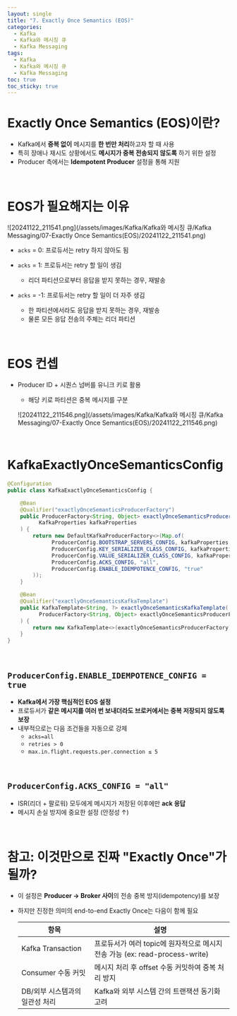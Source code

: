 ```yaml
---
layout: single
title: "7. Exactly Once Semantics (EOS)"
categories:
  - Kafka
  - Kafka와 메시징 큐
  - Kafka Messaging
tags:
  - Kafka
  - Kafka와 메시징 큐
  - Kafka Messaging
toc: true
toc_sticky: true
---
```

# Exactly Once Semantics (EOS)이란?

- Kafka에서 **중복 없이** 메시지를 **한 번만 처리**하고자 할 때 사용
- 특히 장애나 재시도 상황에서도 **메시지가 중복 전송되지 않도록** 하기 위한 설정
- Producer 측에서는 **Idempotent Producer** 설정을 통해 지원

<br>

# EOS가 필요해지는 이유

![20241122_211541.png](/assets/images/Kafka/Kafka와 메시징 큐/Kafka Messaging/07-Exactly Once Semantics(EOS)/20241122_211541.png)

- `acks` = 0: 프로듀서는 retry 하지 않아도 됨
- `acks` = 1: 프로듀서는 retry 할 일이 생김
    - 리더 파티션으로부터 응답을 받지 못하는 경우, 재발송

- `acks` = -1: 프로듀서는 retry 할 일이 더 자주 생김
    - 한 파티션에서라도 응답을 받지 못하는 경우, 재발송
    - 물론 모든 응답 전송의 주체는 리더 파티션

<br>

# EOS 컨셉

- Producer ID + 시퀀스 넘버를 유니크 키로 활용
    - 해당 키로 파티션은 중복 메시지를 구분
    
    ![20241122_211546.png](/assets/images/Kafka/Kafka와 메시징 큐/Kafka Messaging/07-Exactly Once Semantics(EOS)/20241122_211546.png)
    

<br>

# KafkaExactlyOnceSemanticsConfig

```java
@Configuration
public class KafkaExactlyOnceSemanticsConfig {

    @Bean
    @Qualifier("exactlyOnceSemanticsProducerFactory")
    public ProducerFactory<String, Object> exactlyOnceSemanticsProducerFactory(
          KafkaProperties kafkaProperties
    ) {
        return new DefaultKafkaProducerFactory<>(Map.of(
              ProducerConfig.BOOTSTRAP_SERVERS_CONFIG, kafkaProperties.getBootstrapServers(),
              ProducerConfig.KEY_SERIALIZER_CLASS_CONFIG, kafkaProperties.getProducer().getKeySerializer(),
              ProducerConfig.VALUE_SERIALIZER_CLASS_CONFIG, kafkaProperties.getProducer().getValueSerializer(),
              ProducerConfig.ACKS_CONFIG, "all",
              ProducerConfig.ENABLE_IDEMPOTENCE_CONFIG, "true"
        ));
    }

    @Bean
    @Qualifier("exactlyOnceSemanticsKafkaTemplate")
    public KafkaTemplate<String, ?> exactlyOnceSemanticsKafkaTemplate(
          ProducerFactory<String, Object> exactlyOnceSemanticsProducerFactory
    ) {
        return new KafkaTemplate<>(exactlyOnceSemanticsProducerFactory);
    }
}

```

<br>

## `ProducerConfig.ENABLE_IDEMPOTENCE_CONFIG = true`

- **Kafka에서 가장 핵심적인 EOS 설정**
- 프로듀서가 **같은 메시지를 여러 번 보내더라도 브로커에서는 중복 저장되지 않도록 보장**
- 내부적으로는 다음 조건들을 자동으로 강제
    - `acks=all`
    - `retries > 0`
    - `max.in.flight.requests.per.connection ≤ 5`

<br>

## `ProducerConfig.ACKS_CONFIG = "all"`

- ISR(리더 + 팔로워) 모두에게 메시지가 저장된 이후에만 **ack 응답**
- 메시지 손실 방지에 중요한 설정 (안정성 ↑)

<br>

# 참고: 이것만으로 진짜 "Exactly Once"가 될까?

- 이 설정은 **Producer → Broker 사이**의 전송 중복 방지(idempotency)를 보장
- 하지만 진정한 의미의 end-to-end Exactly Once는 다음이 함께 필요
  
  
    | 항목 | 설명 |
    | --- | --- |
    | Kafka Transaction | 프로듀서가 여러 topic에 원자적으로 메시지 전송 가능 (ex: read-process-write) |
    | Consumer 수동 커밋 | 메시지 처리 후 offset 수동 커밋하여 중복 처리 방지 |
    | DB/외부 시스템과의 일관성 처리 | Kafka와 외부 시스템 간의 트랜잭션 동기화 고려 |